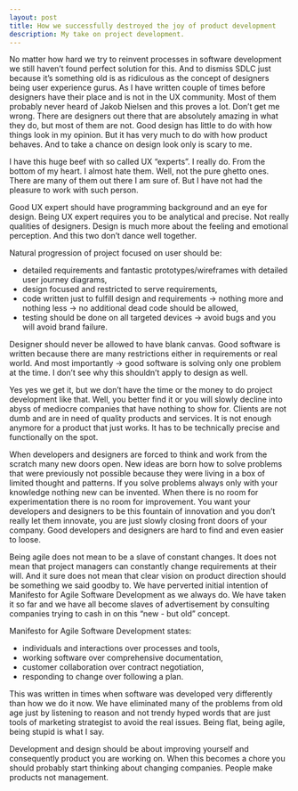 ```yaml
---
layout: post
title: How we successfully destroyed the joy of product development
description: My take on project development.
---
```


No matter how hard we try to reinvent processes in software development we still haven’t found perfect solution for this. And to dismiss SDLC just because it’s something old is as ridiculous as the concept of designers being user experience gurus. As I have written couple of times before designers have their place and is not in the UX community. Most of them probably never heard of Jakob Nielsen and this proves a lot. Don’t get me wrong. There are designers out there that are absolutely amazing in what they do, but most of them are not. Good design has little to do with how things look in my opinion. But it has very much to do with how product behaves. And to take a chance on design look only is scary to me.

I have this huge beef with so called UX “experts”. I really do. From the bottom of my heart. I almost hate them. Well, not the pure ghetto ones. There are many of them out there I am sure of. But I have not had the pleasure to work with such person.

Good UX expert should have programming background and an eye for design. Being UX expert requires you to be analytical and precise. Not really qualities of designers. Design is much more about the feeling and emotional perception. And this two don’t dance well together.

Natural progression of project focused on user should be:

- detailed requirements and fantastic prototypes/wireframes with detailed user journey diagrams,
- design focused and restricted to serve requirements,
- code written just to fulfill design and requirements → nothing more and nothing less → no additional dead code should be allowed,
- testing should be done on all targeted devices → avoid bugs and you will avoid brand failure.

Designer should never be allowed to have blank canvas. Good software is written because there are many restrictions either in requirements or real world. And most importantly → good software is solving only one problem at the time. I don’t see why this shouldn’t apply to design as well.

Yes yes we get it, but we don’t have the time or the money to do project development like that. Well, you better find it or you will slowly decline into abyss of mediocre companies that have nothing to show for. Clients are not dumb and are in need of quality products and services. It is not enough anymore for a product that just works. It has to be technically precise and functionally on the spot.

When developers and designers are forced to think and work from the scratch many new doors open. New ideas are born how to solve problems that were previously not possible because they were living in a box of limited thought and patterns. If you solve problems always only with your knowledge nothing new can be invented. When there is no room for experimentation there is no room for improvement. You want your developers and designers to be this fountain of innovation and you don’t really let them innovate, you are just slowly closing front doors of your company. Good developers and designers are hard to find and even easier to loose.

Being agile does not mean to be a slave of constant changes. It does not mean that project managers can constantly change requirements at their will. And it sure does not mean that clear vision on product direction should be something we said goodby to. We have perverted initial intention of Manifesto for Agile Software Development as we always do. We have taken it so far and we have all become slaves of advertisement by consulting companies trying to cash in on this “new - but old” concept.

Manifesto for Agile Software Development states:

- individuals and interactions over processes and tools,
- working software over comprehensive documentation,
- customer collaboration over contract negotiation,
- responding to change over following a plan.

This was written in times when software was developed very differently than how we do it now. We have eliminated many of the problems from old age just by listening to reason and not trendy hyped words that are just tools of marketing strategist to avoid the real issues. Being flat, being agile, being stupid is what I say.

Development and design should be about improving yourself and consequently product you are working on. When this becomes a chore you should probably start thinking about changing companies. People make products not management.
